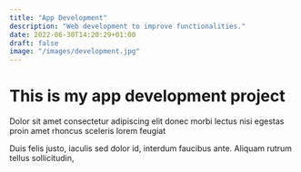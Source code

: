 ```yaml
---
title: "App Development"
description: "Web development to improve functionalities."
date: 2022-06-30T14:20:29+01:00
draft: false
image: "/images/development.jpg"
---
```


# This is my app development project

Dolor sit amet consectetur adipiscing elit donec morbi lectus nisi
egestas proin amet rhoncus sceleris lorem feugiat

Duis felis justo, iaculis sed dolor id, interdum faucibus ante. Aliquam
rutrum tellus sollicitudin,
